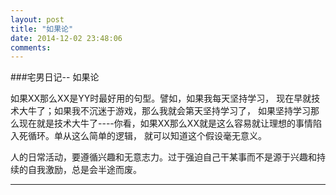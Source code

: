 ```yaml
---
layout: post
title: "如果论"
date: 2014-12-02 23:48:06 
comments:
---
```


###宅男日记-- 如果论

如果XX那么XX是YY时最好用的句型。譬如，如果我每天坚持学习， 现在早就技术大牛了；如果我不沉迷于游戏，那么我就会第天坚持学习了， 如果坚持学习那么现在就是技术大牛了----你看，如果XX那么XX就是这么容易就让理想的事情陷入死循环。单从这么简单的逻辑， 就可以知道这个假设毫无意义。

人的日常活动，要遵循兴趣和无意志力。过于强迫自己干某事而不是源于兴趣和持续的自我激励，总是会半途而废。    



---


